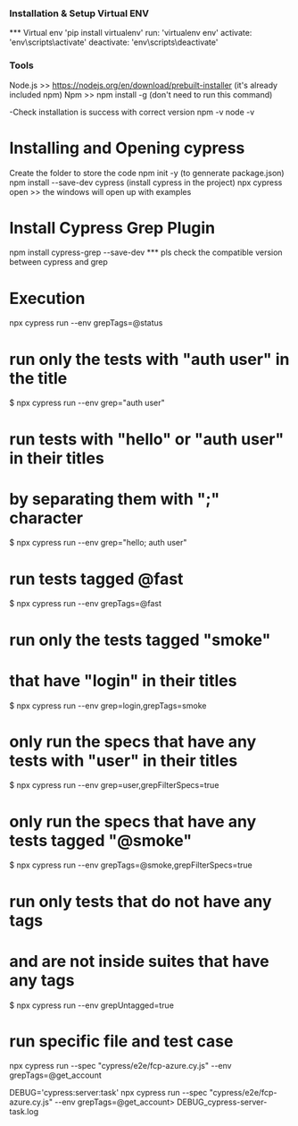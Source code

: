 ### Installation & Setup Virtual ENV
*** Virtual env
'pip install virtualenv'
run: 'virtualenv env'
activate: 'env\scripts\activate'
deactivate: 'env\scripts\deactivate'

### Tools
Node.js >> https://nodejs.org/en/download/prebuilt-installer (it's already included npm)
Npm >> npm install -g (don't need to run this command)

-Check installation is success with correct version
npm -v
node -v

# Installing and Opening cypress
Create the folder to store the code
npm init -y (to gennerate package.json)
npm install --save-dev cypress (install cypress in the project)
npx cypress open  >> the windows will open up with examples

# Install Cypress Grep Plugin
npm install cypress-grep --save-dev
*** pls check the compatible version between cypress and grep


# Execution
npx cypress run --env grepTags=@status
# run only the tests with "auth user" in the title
$ npx cypress run --env grep="auth user"
# run tests with "hello" or "auth user" in their titles
# by separating them with ";" character
$ npx cypress run --env grep="hello; auth user"
# run tests tagged @fast
$ npx cypress run --env grepTags=@fast
# run only the tests tagged "smoke"
# that have "login" in their titles
$ npx cypress run --env grep=login,grepTags=smoke
# only run the specs that have any tests with "user" in their titles
$ npx cypress run --env grep=user,grepFilterSpecs=true
# only run the specs that have any tests tagged "@smoke"
$ npx cypress run --env grepTags=@smoke,grepFilterSpecs=true
# run only tests that do not have any tags
# and are not inside suites that have any tags
$ npx cypress run --env grepUntagged=true

# run specific file and test case
npx cypress run --spec "cypress/e2e/fcp-azure.cy.js" --env grepTags=@get_account

DEBUG='cypress:server:task' npx cypress run --spec "cypress/e2e/fcp-azure.cy.js" --env grepTags=@get_account> DEBUG_cypress-server-task.log